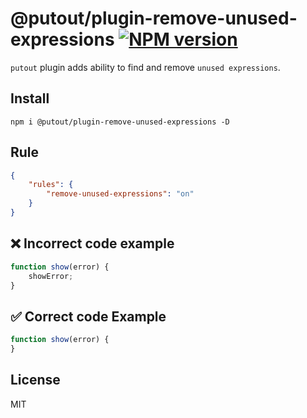 # @putout/plugin-remove-unused-expressions [![NPM version][NPMIMGURL]][NPMURL]

[NPMIMGURL]: https://img.shields.io/npm/v/@putout/plugin-remove-unused-expressions.svg?style=flat&longCache=true
[NPMURL]: https://npmjs.org/package/@putout/plugin-remove-unused-expressions"npm"

`putout` plugin adds ability to find and remove `unused expressions`.

## Install

```
npm i @putout/plugin-remove-unused-expressions -D
```

## Rule

```json
{
    "rules": {
        "remove-unused-expressions": "on"
    }
}
```

## ❌ Incorrect code example

```js
function show(error) {
    showError;
}
```

## ✅ Correct code Example

```js
function show(error) {
}
```

## License

MIT
